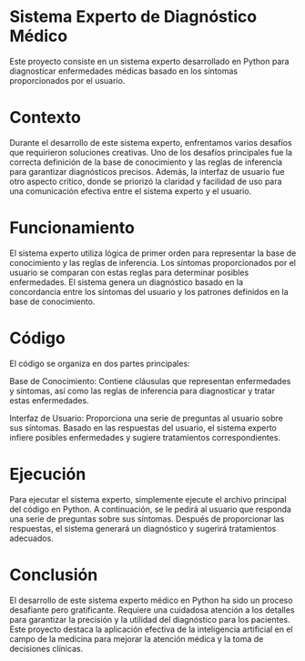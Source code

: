 # Sistema Experto de Diagnóstico Médico

Este proyecto consiste en un sistema experto desarrollado en Python para diagnosticar enfermedades médicas basado en los síntomas proporcionados por el usuario.

# Contexto
Durante el desarrollo de este sistema experto, enfrentamos varios desafíos que requirieron soluciones creativas. Uno de los desafíos principales fue la correcta definición de la base de conocimiento y las reglas de inferencia para garantizar diagnósticos precisos. Además, la interfaz de usuario fue otro aspecto crítico, donde se priorizó la claridad y facilidad de uso para una comunicación efectiva entre el sistema experto y el usuario.

# Funcionamiento
El sistema experto utiliza lógica de primer orden para representar la base de conocimiento y las reglas de inferencia. Los síntomas proporcionados por el usuario se comparan con estas reglas para determinar posibles enfermedades. El sistema genera un diagnóstico basado en la concordancia entre los síntomas del usuario y los patrones definidos en la base de conocimiento.

# Código
El código se organiza en dos partes principales:

Base de Conocimiento: Contiene cláusulas que representan enfermedades y síntomas, así como las reglas de inferencia para diagnosticar y tratar estas enfermedades.

Interfaz de Usuario: Proporciona una serie de preguntas al usuario sobre sus síntomas. Basado en las respuestas del usuario, el sistema experto infiere posibles enfermedades y sugiere tratamientos correspondientes.

# Ejecución
Para ejecutar el sistema experto, simplemente ejecute el archivo principal del código en Python. A continuación, se le pedirá al usuario que responda una serie de preguntas sobre sus síntomas. Después de proporcionar las respuestas, el sistema generará un diagnóstico y sugerirá tratamientos adecuados.

# Conclusión 
El desarrollo de este sistema experto médico en Python ha sido un proceso desafiante pero gratificante. Requiere una cuidadosa atención a los detalles para garantizar la precisión y la utilidad del diagnóstico para los pacientes. Este proyecto destaca la aplicación efectiva de la inteligencia artificial en el campo de la medicina para mejorar la atención médica y la toma de decisiones clínicas.
